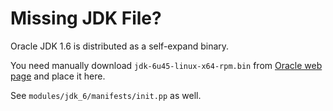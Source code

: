 Missing JDK File?
=================

Oracle JDK 1.6 is distributed as a self-expand binary.

You need manually download ``jdk-6u45-linux-x64-rpm.bin`` from [Oracle web page](http://www.oracle.com/technetwork/java/javasebusiness/downloads/java-archive-downloads-javase6-419409.html) and place it here.

See ``modules/jdk_6/manifests/init.pp`` as well.